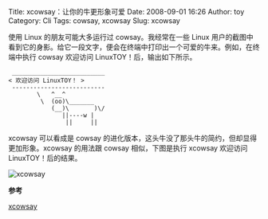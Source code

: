 Title: xcowsay：让你的牛更形象可爱
Date: 2008-09-01 16:26
Author: toy
Category: Cli
Tags: cowsay, xcowsay
Slug: xcowsay

使用 Linux 的朋友可能大多运行过 cowsay。我经常在一些 Linux
用户的截图中看到它的身影。给它一段文字，便会在终端中打印出一个可爱的牛来。例如，在终端中执行
cowsay 欢迎访问 LinuxTOY！后，输出如下所示。

     __________________________ 
    < 欢迎访问 LinuxTOY！ >
     -------------------------- 
            \   ^__^
             \  (oo)\_______
                (__)\       )\/  
                   ||----w |
                    ||     ||

xcowsay 可以看成是 cowsay
的进化版本，这头牛没了那头牛的简约，但却显得更加形象。xcowsay 的用法跟
cowsay 相似，下图是执行 xcowsay 欢迎访问 LinuxTOY！后的结果。

![xcowsay](http://i.linuxtoy.org/i/2008/09/xcowsay.png)

**参考**

[xcowsay](http://www.doof.me.uk/xcowsay/)
